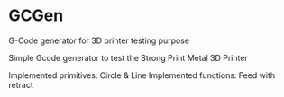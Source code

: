 GCGen
=====

G-Code generator for 3D printer testing purpose 

Simple Gcode generator to test the Strong Print Metal 3D Printer

Implemented primitives: Circle & Line
Implemented functions: Feed with retract 
